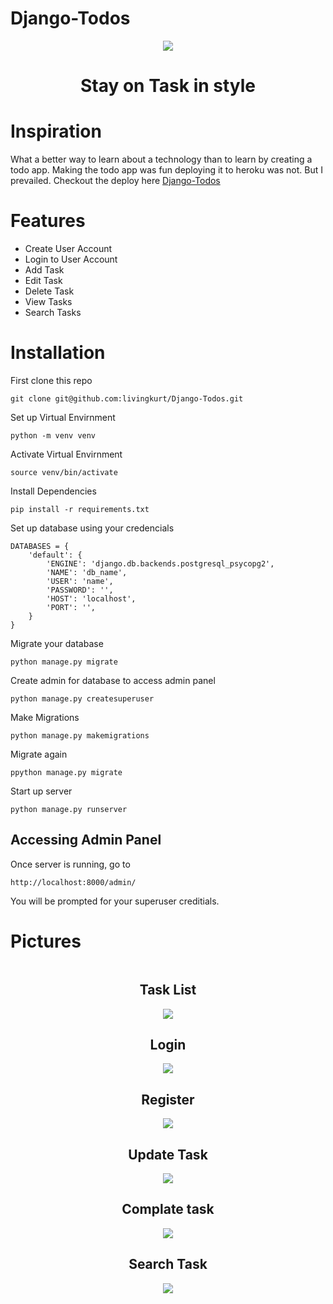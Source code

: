 # Django-Todos

<p align="center">
  <img style="text-align: center;" src="base/static/task_list.png">
  <h1 style="text-align: center;">Stay on Task in style</h1>
</p>


# Inspiration

What a better way to learn about a technology than to learn by creating a todo app. Making the todo app was fun deploying it to heroku was not. But I prevailed. Checkout the deploy here <a href="https://py-dj-todos.herokuapp.com//login/?next=/" target="_blank">Django-Todos</a>


# Features

- Create User Account
- Login to User Account
- Add Task
- Edit Task
- Delete Task
- View Tasks
- Search Tasks


# Installation

First clone this repo

```shell
git clone git@github.com:livingkurt/Django-Todos.git
```


Set up Virtual Envirnment

```shell
python -m venv venv
```

Activate Virtual Envirnment

```shell
source venv/bin/activate
```

Install Dependencies

```shell
pip install -r requirements.txt
```

Set up database using your credencials

```shell
DATABASES = {
    'default': {
        'ENGINE': 'django.db.backends.postgresql_psycopg2',
        'NAME': 'db_name',
        'USER': 'name',
        'PASSWORD': '',
        'HOST': 'localhost',
        'PORT': '',
    }
}
```
Migrate your database

```shell
python manage.py migrate
```

Create admin for database to access admin panel

```shell
python manage.py createsuperuser
```

Make Migrations

```shell
python manage.py makemigrations
```

Migrate again

```shell
ppython manage.py migrate
```

Start up server

```shell
python manage.py runserver
```

## Accessing Admin Panel

Once server is running, go to

```shell
http://localhost:8000/admin/
```
You will be prompted for your superuser creditials.

# Pictures

<div align="center" style="display:flex; flex-direction: column; flex-wrap: wrap;">
<div>
  <h2>Task List</h2>
  <img style="text-align: center;" src="base/static/task_list.png">
  <h2>Login</h2>
  <img style="text-align: center;" src="base/static/login.png">
  <h2>Register</h2>
  <img style="text-align: center;" src="base/static/register.png">
  <h2>Update Task</h2>
  <img style="text-align: center;" src="base/static/update_task.png">
  <h2>Complate task</h2>
  <img style="text-align: center;" src="base/static/complete_task.png">
  <h2>Search Task</h2>
  <img style="text-align: center;" src="base/static/search_task.png">
</div>
</div>